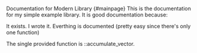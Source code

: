 Documentation for Modern Library {#mainpage}
This is the documentation for my simple example library.
It is good documentation because:

It exists.
I wrote it.
Everthing is documented (pretty easy since there's only one function)

The single provided function is ::accumulate_vector.
